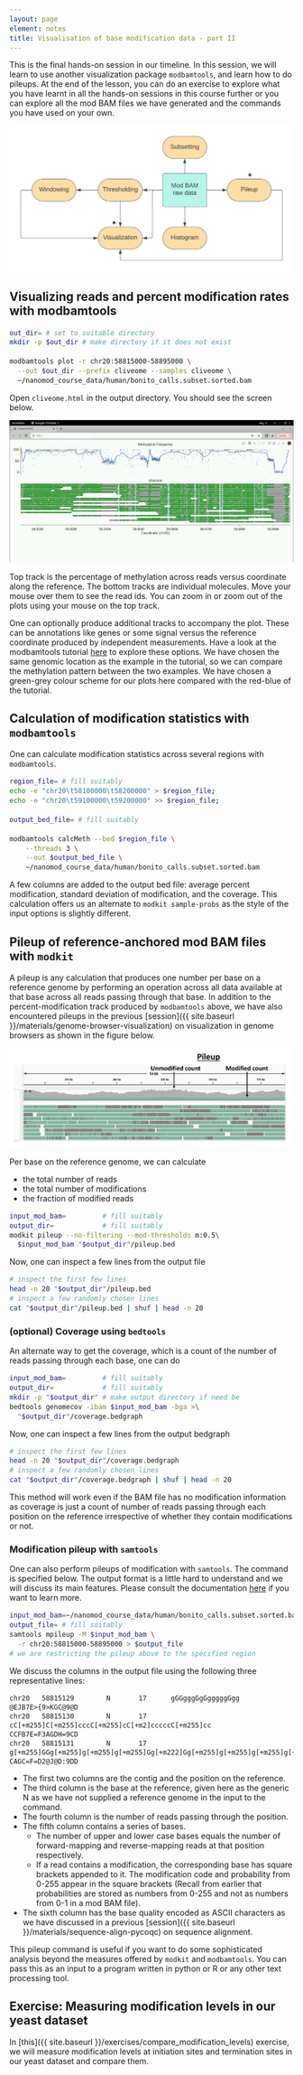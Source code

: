 ```yaml
---
layout: page
element: notes
title: Visualisation of base modification data - part II
---
```


This is the final hands-on session in our timeline.
In this session, we will learn to use another visualization package `modbamtools`,
and learn how to do pileups.
At the end of the lesson, you can do an exercise to explore what you have learnt
in all the hands-on sessions in this course further or you can explore all the mod BAM
files we have generated and the commands you have used on your own.

![Visualizations with mod BAM](manipulate_mod_bam_visualize_II.png)

## Visualizing reads and percent modification rates with modbamtools 

```bash
out_dir= # set to suitable directory
mkdir -p $out_dir # make directory if it does not exist

modbamtools plot -r chr20:58815000-58895000 \
  --out $out_dir --prefix cliveome --samples cliveome \
  ~/nanomod_course_data/human/bonito_calls.subset.sorted.bam
```

Open `cliveome.html` in the output directory.
You should see the screen below.

![Output modBAMtools](modbamtools_screenshot.png)

Top track is the percentage of methylation across reads versus coordinate
along the reference. The bottom tracks are individual molecules.
Move your mouse over them to see the read ids.
You can zoom in or zoom out of the plots using your mouse
on the top track.

One can optionally produce additional tracks to accompany the plot.
These can be annotations like genes or some signal versus the reference
coordinate produced by independent measurements.
Have a look at the modbamtools tutorial
[here](https://rrazaghi.github.io/modbamtools/tutorial/) to explore these options.
We have chosen the same genomic location as the example in the tutorial, so
we can compare the methylation pattern between the two examples.
We have chosen a green-grey colour scheme for our plots here compared
with the red-blue of the tutorial.

## Calculation of modification statistics with `modbamtools`

One can calculate modification statistics across several regions with `modbamtools`.

```bash
region_file= # fill suitably
echo -e "chr20\t58100000\t58200000" > $region_file;   
echo -e "chr20\t59100000\t59200000" >> $region_file;

output_bed_file= # fill suitably

modbamtools calcMeth --bed $region_file \
    --threads 3 \
    --out $output_bed_file \
    ~/nanomod_course_data/human/bonito_calls.subset.sorted.bam
```

A few columns are added to the output bed file: average percent modification,
standard deviation of modification, and the coverage.
This calculation offers us an alternate to `modkit sample-probs` as
the style of the input options is slightly different.

## Pileup of reference-anchored mod BAM files with `modkit`

A pileup is any calculation that produces one number per base on a reference
genome by performing an operation across all data available at that base
across all reads passing through that base.
In addition to the percent-modification track produced by `modbamtools`
above, we have also encountered pileups in the previous
[session]({{ site.baseurl }}/materials/genome-browser-visualization)
on visualization in genome browsers as shown in the figure below.

![IGV view with pileup annotation](igv_overall_view_with_pileup_annotated.png)

Per base on the reference genome, we can calculate
- the total number of reads
- the total number of modifications
- the fraction of modified reads

```bash
input_mod_bam=         # fill suitably
output_dir=            # fill suitably
modkit pileup --no-filtering --mod-thresholds m:0.5\
  $input_mod_bam "$output_dir"/pileup.bed
```

Now, one can inspect a few lines from the output file

```bash
# inspect the first few lines
head -n 20 "$output_dir"/pileup.bed
# inspect a few randomly chosen lines
cat "$output_dir"/pileup.bed | shuf | head -n 20
```

### (optional) Coverage using `bedtools`

An alternate way to get the coverage,
which is a count of the number of reads passing
through each base, one can do

```bash
input_mod_bam=         # fill suitably
output_dir=            # fill suitably
mkdir -p "$output_dir" # make output directory if need be
bedtools genomecov -ibam $input_mod_bam -bga >\
  "$output_dir"/coverage.bedgraph
```

Now, one can inspect a few lines from the output bedgraph

```bash
# inspect the first few lines
head -n 20 "$output_dir"/coverage.bedgraph
# inspect a few randomly chosen lines
cat "$output_dir"/coverage.bedgraph | shuf | head -n 20
```

This method will work even if the BAM file has no modification
information as coverage is just a count of number of reads
passing through each position on the reference irrespective
of whether they contain modifications or not.

### Modification pileup with `samtools`

One can also perform pileups of modification with `samtools`.
The command is specified below.
The output format is a little hard to understand and we will discuss its main features.
Please consult the documentation [here](https://www.htslib.org/doc/samtools-mpileup.html)
if you want to learn more.

```bash
input_mod_bam=~/nanomod_course_data/human/bonito_calls.subset.sorted.bam
output_file= # fill suitably
samtools mpileup -M $input_mod_bam \
  -r chr20:58815000-58895000 > $output_file
# we are restricting the pileup above to the specified region
```

We discuss the columns in the output file using the following three representative lines:

```text
chr20   58815129        N       17      gGGgggGgGgggggGgg       @EJB7E>{9>KGC@9@D
chr20   58815130        N       17      cC[+m255]C[+m255]cccC[+m255]cC[+m2]cccccC[+m255]cc      CCFB7E=F3AGDH=9CD
chr20   58815131        N       17      g[+m255]GGg[+m255]g[+m255]g[+m255]Gg[+m222]Gg[+m255]g[+m255]g[+m255]g[+m255]g[+m255]Gg[+m255]g[+m255]   CAGC=F=D2@J@D:9DD
```

- The first two columns are the contig and the position on the reference.
- The third column is the base at the reference, given here as the
  generic N as we have not supplied a reference genome in the input to the command.
- The fourth column is the number of reads passing through the position.
- The fifth column contains a series of bases.
  - The number of upper and lower case bases equals the number of
    forward-mapping and reverse-mapping reads at that position respectively.
  - If a read contains a modification, the corresponding base has square brackets
    appended to it. The modification code and probability from 0-255 appear
    in the square brackets (Recall from earlier that probabilities are stored
    as numbers from 0-255 and not as numbers from 0-1 in a mod BAM file).
- The sixth column has the base quality encoded as ASCII characters as we have
  discussed in a previous [session]({{ site.baseurl }}/materials/sequence-align-pycoqc)
  on sequence alignment.

This pileup command is useful if you want to do some sophisticated analysis
beyond the measures offered by `modkit` and `modbamtools`.
You can pass this as an input to a program written in python or R or any other
text processing tool.

## Exercise: Measuring modification levels in our yeast dataset

In [this]({{ site.baseurl }}/exercises/compare_modification_levels) exercise,
we will measure modification levels at initiation sites and termination sites
in our yeast dataset and compare them.